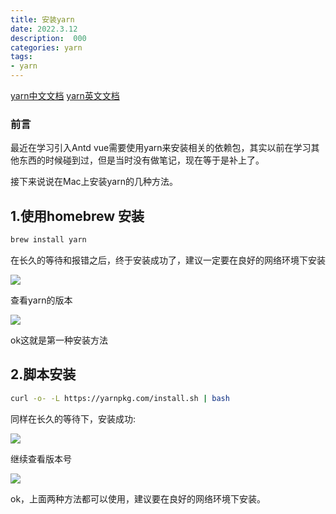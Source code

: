 ```yaml
---
title: 安装yarn
date: 2022.3.12
description:  000
categories: yarn
tags:
- yarn
---
```

[yarn中文文档](https://yarn.bootcss.com/)
[yarn英文文档](https://yarnpkg.com/)


### 前言

最近在学习引入Antd vue需要使用yarn来安装相关的依赖包，其实以前在学习其他东西的时候碰到过，但是当时没有做笔记，现在等于是补上了。

接下来说说在Mac上安装yarn的几种方法。

## 1.使用homebrew 安装

```bash
brew install yarn
```

在长久的等待和报错之后，终于安装成功了，建议一定要在良好的网络环境下安装

![](https://s3.bmp.ovh/imgs/2022/03/89493cf54284d2e8.jpg)

查看yarn的版本

![](https://s3.bmp.ovh/imgs/2022/03/a366c8a55242cb07.jpg)

ok这就是第一种安装方法

## 2.脚本安装

```bash
curl -o- -L https://yarnpkg.com/install.sh | bash
```

同样在长久的等待下，安装成功:

![](https://s3.bmp.ovh/imgs/2022/03/20e4bc256ee165e7.jpg)

继续查看版本号

![](https://s3.bmp.ovh/imgs/2022/03/e741f86ad8f1dcd1.jpg)

ok，上面两种方法都可以使用，建议要在良好的网络环境下安装。